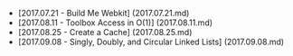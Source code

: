 
+ [2017.07.21 - Build Me Webkit] (2017.07.21.md)
+ [2017.08.11 - Toolbox Access in O(1)] (2017.08.11.md)
+ [2017.08.25 - Create a Cache] (2017.08.25.md)
+ [2017.09.08 - Singly, Doubly, and Circular Linked Lists] (2017.09.08.md)

